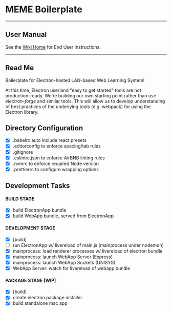 # MEME Boilerplate

---

## User Manual

See the [Wiki Home](https://gitlab.com/inq-seeds/boilerplate/wikis/home) for End User Instructions.

---

## Read Me

Boilerplate for Electron-hosted LAN-based Web Learning System!

At this time, Electron userland "easy to get started" tools are not production-ready. We're building our own starting point rather than use _electron-forge_ and similar tools. This will allow us to develop understanding of best practices of the underlying tools (e.g. webpack) for using the Electron library.

## Directory Configuration

- [x] .babelrc auto include react presets
- [x] .editorconfig to enforce spacing/tab rules
- [x] .gitignore
- [x] .eslintrc.json to enforce AirBNB linting rules
- [x] .nvmrc to enforce required Node version
- [x] .prettierrc to configure wrapping options

## Development Tasks

#### BUILD STAGE

- [x] build ElectronApp bundle
- [x] build WebApp bundle, served from ElectronApp

#### DEVELOPMENT STAGE

- [x] [build]
- [ ] run ElectronApp w/ livereload of main.js (mainprocess under nodemon)
- [x] mainprocess: load renderer processes w/ livereload of electron bundle
- [x] mainprocess: launch WebApp Server (Express)
- [x] mainprocess: launch WebApp Sockets (UNISYS)
- [x] WebApp Server: watch for livereload of webapp bundle

#### PACKAGE STAGE [WIP]

- [x] [build]
- [x] create electron package installer
- [x] build standalone mac app
